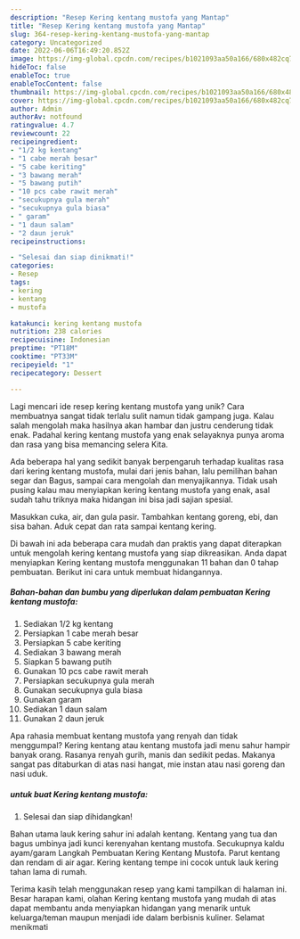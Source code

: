 ```yaml
---
description: "Resep Kering kentang mustofa yang Mantap"
title: "Resep Kering kentang mustofa yang Mantap"
slug: 364-resep-kering-kentang-mustofa-yang-mantap
category: Uncategorized
date: 2022-06-06T16:49:20.852Z
image: https://img-global.cpcdn.com/recipes/b1021093aa50a166/680x482cq70/kering-kentang-mustofa-foto-resep-utama.jpg
hideToc: false
enableToc: true
enableTocContent: false
thumbnail: https://img-global.cpcdn.com/recipes/b1021093aa50a166/680x482cq70/kering-kentang-mustofa-foto-resep-utama.jpg
cover: https://img-global.cpcdn.com/recipes/b1021093aa50a166/680x482cq70/kering-kentang-mustofa-foto-resep-utama.jpg
author: Admin
authorAv: notfound
ratingvalue: 4.7
reviewcount: 22
recipeingredient:
- "1/2 kg kentang"
- "1 cabe merah besar"
- "5 cabe keriting"
- "3 bawang merah"
- "5 bawang putih"
- "10 pcs cabe rawit merah"
- "secukupnya gula merah"
- "secukupnya gula biasa"
- " garam"
- "1 daun salam"
- "2 daun jeruk"
recipeinstructions:

- "Selesai dan siap dinikmati!"
categories:
- Resep
tags:
- kering
- kentang
- mustofa

katakunci: kering kentang mustofa 
nutrition: 238 calories
recipecuisine: Indonesian
preptime: "PT18M"
cooktime: "PT33M"
recipeyield: "1"
recipecategory: Dessert

---
```





Lagi mencari ide resep kering kentang mustofa yang unik? Cara membuatnya sangat tidak terlalu sulit namun tidak gampang juga. Kalau salah mengolah maka hasilnya akan hambar dan justru cenderung tidak enak. Padahal kering kentang mustofa yang enak selayaknya punya aroma dan rasa yang bisa memancing selera Kita.





Ada beberapa hal yang sedikit banyak berpengaruh terhadap kualitas rasa dari kering kentang mustofa, mulai dari jenis bahan, lalu pemilihan bahan segar dan Bagus, sampai cara mengolah dan menyajikannya. Tidak usah pusing kalau mau menyiapkan kering kentang mustofa yang enak,      asal sudah tahu triknya maka hidangan ini bisa jadi sajian spesial.














Masukkan cuka, air, dan gula pasir. Tambahkan kentang goreng, ebi, dan sisa bahan. Aduk cepat dan rata sampai kentang kering.






Di bawah ini ada beberapa cara mudah dan praktis yang dapat diterapkan untuk mengolah kering kentang mustofa yang siap dikreasikan. Anda dapat menyiapkan Kering kentang mustofa menggunakan 11 bahan dan 0 tahap pembuatan. Berikut ini cara untuk membuat hidangannya.

<!--inarticleads1-->

##### Bahan-bahan dan bumbu yang diperlukan dalam pembuatan Kering kentang mustofa:

1. Sediakan 1/2 kg kentang
1. Persiapkan 1 cabe merah besar
1. Persiapkan 5 cabe keriting
1. Sediakan 3 bawang merah
1. Siapkan 5 bawang putih
1. Gunakan 10 pcs cabe rawit merah
1. Persiapkan secukupnya gula merah
1. Gunakan secukupnya gula biasa
1. Gunakan  garam
1. Sediakan 1 daun salam
1. Gunakan 2 daun jeruk


Apa rahasia membuat kentang mustofa yang renyah dan tidak menggumpal? Kering kentang atau kentang mustofa jadi menu sahur hampir banyak orang. Rasanya renyah gurih, manis dan sedikit pedas. Makanya sangat pas ditaburkan di atas nasi hangat, mie instan atau nasi goreng dan nasi uduk. 

<!--inarticleads2-->

#####  untuk buat Kering kentang mustofa:


1. Selesai dan siap dihidangkan!

Bahan utama lauk kering sahur ini adalah kentang. Kentang yang tua dan bagus umbinya jadi kunci kerenyahan kentang mustofa. Secukupnya kaldu ayam/garam Langkah Pembuatan Kering Kentang Mustofa. Parut kentang dan rendam di air agar. Kering kentang tempe ini cocok untuk lauk kering tahan lama di rumah. 

Terima kasih telah menggunakan resep yang kami tampilkan di halaman ini. Besar harapan kami, olahan Kering kentang mustofa yang mudah di atas dapat membantu anda menyiapkan hidangan yang menarik untuk keluarga/teman maupun menjadi ide dalam berbisnis kuliner. Selamat menikmati
